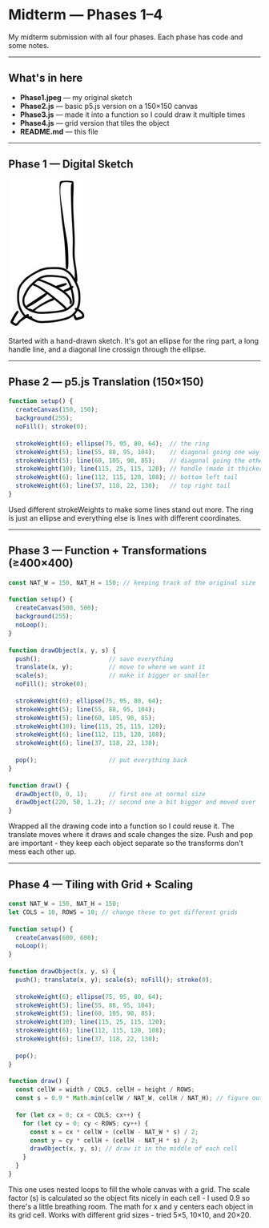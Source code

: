 # Midterm — Phases 1–4

My midterm submission with all four phases. Each phase has code and some notes.

---

## What's in here
- **Phase1.jpeg** — my original sketch
- **Phase2.js** — basic p5.js version on a 150×150 canvas
- **Phase3.js** — made it into a function so I could draw it multiple times
- **Phase4.js** — grid version that tiles the object
- **README.md** — this file

---

## Phase 1 — Digital Sketch

![Phase 1](Phase1.jpg)

Started with a hand-drawn sketch. It's got an ellipse for the ring part, a long handle line, and a diagonal line crossign through the ellipse.

---

## Phase 2 — p5.js Translation (150×150)
```js
function setup() {
  createCanvas(150, 150);     
  background(255);            
  noFill(); stroke(0);        

  strokeWeight(6); ellipse(75, 95, 80, 64);  // the ring
  strokeWeight(5); line(55, 88, 95, 104);    // diagonal going one way
  strokeWeight(5); line(60, 105, 90, 85);    // diagonal going the other way
  strokeWeight(10); line(115, 25, 115, 120); // handle (made it thicker)
  strokeWeight(6); line(112, 115, 120, 108); // bottom left tail
  strokeWeight(6); line(37, 118, 22, 130);   // top right tail
}
```

Used different strokeWeights to make some lines stand out more. The ring is just an ellipse and everything else is lines with different coordinates.

---

## Phase 3 — Function + Transformations (≥400×400)
```js
const NAT_W = 150, NAT_H = 150; // keeping track of the original size

function setup() {
  createCanvas(500, 500);  
  background(255);
  noLoop();
}

function drawObject(x, y, s) {
  push();                   // save everything
  translate(x, y);          // move to where we want it
  scale(s);                 // make it bigger or smaller
  noFill(); stroke(0);

  strokeWeight(6); ellipse(75, 95, 80, 64); 
  strokeWeight(5); line(55, 88, 95, 104);   
  strokeWeight(5); line(60, 105, 90, 85);   
  strokeWeight(10); line(115, 25, 115, 120);
  strokeWeight(6); line(112, 115, 120, 108);
  strokeWeight(6); line(37, 118, 22, 130);  

  pop();                    // put everything back
}

function draw() {
  drawObject(0, 0, 1);      // first one at normal size
  drawObject(220, 50, 1.2); // second one a bit bigger and moved over
}
```

Wrapped all the drawing code into a function so I could reuse it. The translate moves where it draws and scale changes the size. Push and pop are important - they keep each object separate so the transforms don't mess each other up.

---

## Phase 4 — Tiling with Grid + Scaling
```js
const NAT_W = 150, NAT_H = 150;
let COLS = 10, ROWS = 10; // change these to get different grids

function setup() {
  createCanvas(600, 600); 
  noLoop();
}

function drawObject(x, y, s) {
  push(); translate(x, y); scale(s); noFill(); stroke(0);

  strokeWeight(6); ellipse(75, 95, 80, 64); 
  strokeWeight(5); line(55, 88, 95, 104);   
  strokeWeight(5); line(60, 105, 90, 85);   
  strokeWeight(10); line(115, 25, 115, 120);
  strokeWeight(6); line(112, 115, 120, 108);
  strokeWeight(6); line(37, 118, 22, 130);  

  pop();
}

function draw() {
  const cellW = width / COLS, cellH = height / ROWS;
  const s = 0.9 * Math.min(cellW / NAT_W, cellH / NAT_H); // figure out how big to make it

  for (let cx = 0; cx < COLS; cx++) {
    for (let cy = 0; cy < ROWS; cy++) {
      const x = cx * cellW + (cellW - NAT_W * s) / 2;
      const y = cy * cellH + (cellH - NAT_H * s) / 2;
      drawObject(x, y, s); // draw it in the middle of each cell
    }
  }
}
```

This one uses nested loops to fill the whole canvas with a grid. The scale factor (s) is calculated so the object fits nicely in each cell - I used 0.9 so there's a little breathing room. The math for x and y centers each object in its grid cell. Works with different grid sizes - tried 5×5, 10×10, and 20×20.
